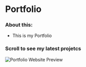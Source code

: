 # Portfolio
### About this:
 * This is my Portfolio

### Scroll to see my latest projetcs
![Portfolio Website Preview](https://img15.hostingpics.net/pics/159016Capturedecran20170529a132439.png)
